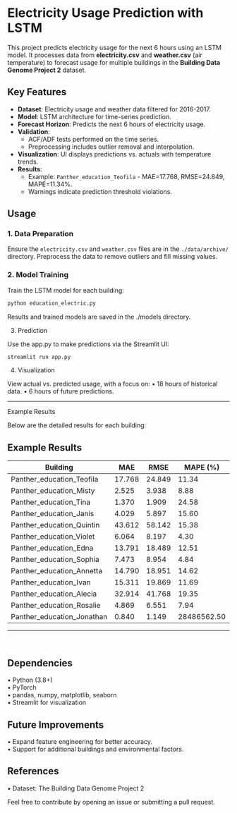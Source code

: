 # Electricity Usage Prediction with LSTM

This project predicts electricity usage for the next 6 hours using an LSTM model. It processes data from **electricity.csv** and **weather.csv** (air temperature) to forecast usage for multiple buildings in the **Building Data Genome Project 2** dataset.

## Key Features
- **Dataset**: Electricity usage and weather data filtered for 2016-2017.
- **Model**: LSTM architecture for time-series prediction.
- **Forecast Horizon**: Predicts the next 6 hours of electricity usage.
- **Validation**:
  - ACF/ADF tests performed on the time series.
  - Preprocessing includes outlier removal and interpolation.
- **Visualization**: UI displays predictions vs. actuals with temperature trends.
- **Results**:
  - Example: `Panther_education_Teofila` - MAE=17.768, RMSE=24.849, MAPE=11.34%.
  - Warnings indicate prediction threshold violations.

## Usage

### 1. Data Preparation
Ensure the `electricity.csv` and `weather.csv` files are in the `./data/archive/` directory. Preprocess the data to remove outliers and fill missing values.

### 2. Model Training
Train the LSTM model for each building:

```bash
python education_electric.py
```

Results and trained models are saved in the ./models directory.

3. Prediction

Use the app.py to make predictions via the Streamlit UI:

```bash
streamlit run app.py
```


4. Visualization

View actual vs. predicted usage, with a focus on:
	•	18 hours of historical data.
	•	6 hours of future predictions.


---


Example Results

Below are the detailed results for each building:
## Example Results

| Building                   | MAE     | RMSE    | MAPE (%)        | Warnings |
|----------------------------|---------|---------|-----------------|----------|
| Panther_education_Teofila  | 17.768  | 24.849  | 11.34           | 309      |
| Panther_education_Misty    | 2.525   | 3.938   | 8.88            | 589      |
| Panther_education_Tina     | 1.370   | 1.909   | 24.58           | 518      |
| Panther_education_Janis    | 4.029   | 5.897   | 15.60           | 685      |
| Panther_education_Quintin  | 43.612  | 58.142  | 15.38           | 407      |
| Panther_education_Violet   | 6.064   | 8.197   | 4.30            | 167      |
| Panther_education_Edna     | 13.791  | 18.489  | 12.51           | 504      |
| Panther_education_Sophia   | 7.473   | 8.954   | 4.84            | 41       |
| Panther_education_Annetta  | 14.790  | 18.951  | 14.62           | 444      |
| Panther_education_Ivan     | 15.311  | 19.869  | 11.69           | 421      |
| Panther_education_Alecia   | 32.914  | 41.768  | 19.35           | 662      |
| Panther_education_Rosalie  | 4.869   | 6.551   | 7.94            | 485      |
| Panther_education_Jonathan | 0.840   | 1.149   | 28486562.50     | 828      |
---

<br>

## Dependencies  
•	Python (3.8+)  
•	PyTorch  
•	pandas, numpy, matplotlib, seaborn  
•	Streamlit for visualization

## Future Improvements
•	Expand feature engineering for better accuracy.  
•	Support for additional buildings and environmental factors.

## References
•	Dataset: The Building Data Genome Project 2  

Feel free to contribute by opening an issue or submitting a pull request.